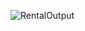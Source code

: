
![RentalOutput](https://user-images.githubusercontent.com/73002131/150521994-19aed3e6-51c9-4534-a788-c2415d771103.jpeg)
